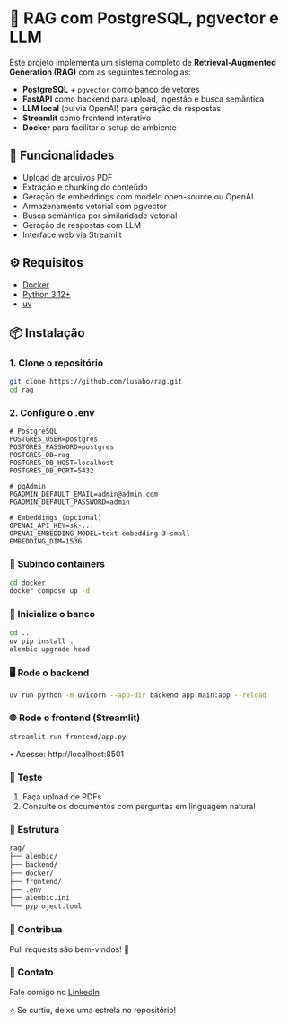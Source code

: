 # 📄 RAG com PostgreSQL, pgvector e LLM

Este projeto implementa um sistema completo de **Retrieval-Augmented Generation (RAG)** com as seguintes tecnologias:

- **PostgreSQL** + `pgvector` como banco de vetores  
- **FastAPI** como backend para upload, ingestão e busca semântica  
- **LLM local** (ou via OpenAI) para geração de respostas  
- **Streamlit** como frontend interativo  
- **Docker** para facilitar o setup de ambiente

## 🚀 Funcionalidades

- Upload de arquivos PDF  
- Extração e chunking do conteúdo  
- Geração de embeddings com modelo open-source ou OpenAI  
- Armazenamento vetorial com pgvector  
- Busca semântica por similaridade vetorial  
- Geração de respostas com LLM  
- Interface web via Streamlit

## ⚙️ Requisitos

- [Docker](https://www.docker.com/)  
- [Python 3.12+](https://www.python.org/downloads/)  
- [uv](https://docs.astral.sh/uv/)

## 📦 Instalação

### 1. Clone o repositório

```bash
git clone https://github.com/lusabo/rag.git
cd rag
```

### 2. Configure o .env

```dotenv
# PostgreSQL
POSTGRES_USER=postgres
POSTGRES_PASSWORD=postgres
POSTGRES_DB=rag
POSTGRES_DB_HOST=localhost
POSTGRES_DB_PORT=5432

# pgAdmin
PGADMIN_DEFAULT_EMAIL=admin@admin.com
PGADMIN_DEFAULT_PASSWORD=admin

# Embeddings (opcional)
OPENAI_API_KEY=sk-...
OPENAI_EMBEDDING_MODEL=text-embedding-3-small
EMBEDDING_DIM=1536
```

### 🐳 Subindo containers

```bash
cd docker
docker compose up -d
```

### 🧠 Inicialize o banco

```bash
cd ..
uv pip install .
alembic upgrade head
```
### 🖥️ Rode o backend

```bash
uv run python -m uvicorn --app-dir backend app.main:app --reload
```

### 🌐 Rode o frontend (Streamlit)

```bash
streamlit run frontend/app.py
```

•	Acesse: http://localhost:8501

### 🧪 Teste

1.	Faça upload de PDFs
2.	Consulte os documentos com perguntas em linguagem natural

### 📁 Estrutura

```bash
rag/
├── alembic/
├── backend/
├── docker/
├── frontend/
├── .env
├── alembic.ini
└── pyproject.toml
```
### 🤝 Contribua

Pull requests são bem-vindos! 🙌

### 💬 Contato

Fale comigo no [LinkedIn](https://www.linkedin.com/in/luciano-borges/)

⭐ Se curtiu, deixe uma estrela no repositório!
